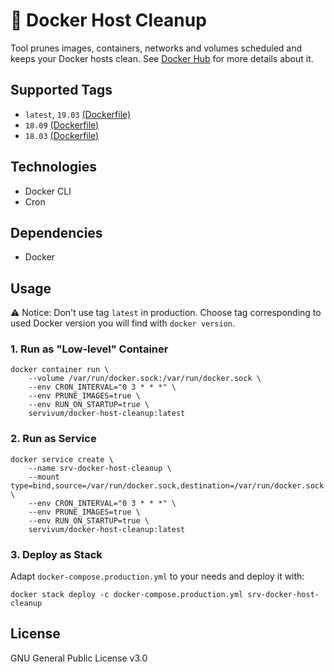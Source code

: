 # 🧹 Docker Host Cleanup

Tool prunes images, containers, networks and volumes scheduled and keeps your Docker hosts clean. See 
[Docker Hub](https://hub.docker.com/r/servivum/docker-host-cleanup) for more details about it.

## Supported Tags

- `latest`, `19.03` [(Dockerfile)](https://github.com/servivum/docker-host-cleanup/blob/master/Dockerfile)
- `18.09` [(Dockerfile)](https://github.com/servivum/docker-host-cleanup/blob/master/Dockerfile-18.09)
- `18.03` [(Dockerfile)](https://github.com/servivum/docker-host-cleanup/blob/master/Dockerfile-18.03)

## Technologies

- Docker CLI
- Cron

## Dependencies

- Docker

## Usage

⚠️ Notice: Don't use tag `latest` in production. Choose tag corresponding to used Docker version you will find with `docker version`.

### 1. Run as "Low-level" Container

```
docker container run \
    --volume /var/run/docker.sock:/var/run/docker.sock \
    --env CRON_INTERVAL="0 3 * * *" \
    --env PRUNE_IMAGES=true \
    --env RUN_ON_STARTUP=true \
    servivum/docker-host-cleanup:latest
```

### 2. Run as Service

```
docker service create \
    --name srv-docker-host-cleanup \
    --mount type=bind,source=/var/run/docker.sock,destination=/var/run/docker.sock \
    --env CRON_INTERVAL="0 3 * * *" \
    --env PRUNE_IMAGES=true \
    --env RUN_ON_STARTUP=true \
    servivum/docker-host-cleanup:latest
```

### 3. Deploy as Stack

Adapt `docker-compose.production.yml` to your needs and deploy it with:

```
docker stack deploy -c docker-compose.production.yml srv-docker-host-cleanup
```

## License

GNU General Public License v3.0